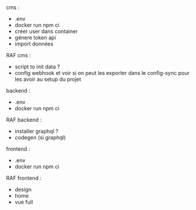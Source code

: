 cms : 
- .env
- docker run npm ci
- créer user dans container
- génere token api
- import données

RAF cms : 
- script to init data ?
- config webhook et voir si on peut les exporter dans le config-sync pour les avoir au setup du projet



backend : 
- .env
- docker run npm ci

RAF backend : 
- installer graphql ?
- codegen (si graphql)


frontend : 
- .env
- docker run npm ci

RAF frontend :
- design
- home
- vue full